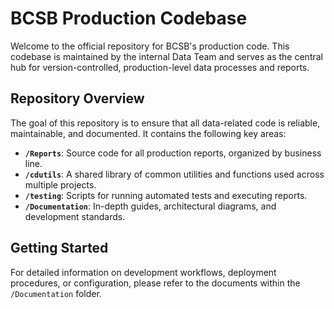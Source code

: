 # BCSB Production Codebase

Welcome to the official repository for BCSB's production code. This codebase is maintained by the internal Data Team and serves as the central hub for version-controlled, production-level data processes and reports.

## Repository Overview

The goal of this repository is to ensure that all data-related code is reliable, maintainable, and documented. It contains the following key areas:

- **`/Reports`**: Source code for all production reports, organized by business line.
- **`/cdutils`**: A shared library of common utilities and functions used across multiple projects.
- **`/testing`**: Scripts for running automated tests and executing reports.
- **`/Documentation`**: In-depth guides, architectural diagrams, and development standards.

## Getting Started

For detailed information on development workflows, deployment procedures, or configuration, please refer to the documents within the `/Documentation` folder.
